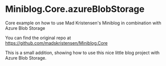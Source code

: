 # Miniblog.Core.azureBlobStorage
Core example on how to use Mad Kristensen's Miniblog in combination with Azure Blob Storage

You can find the original repo at https://github.com/madskristensen/Miniblog.Core

This is a small addition, showing how to use this nice little blog project with Azure Blob Storage.
